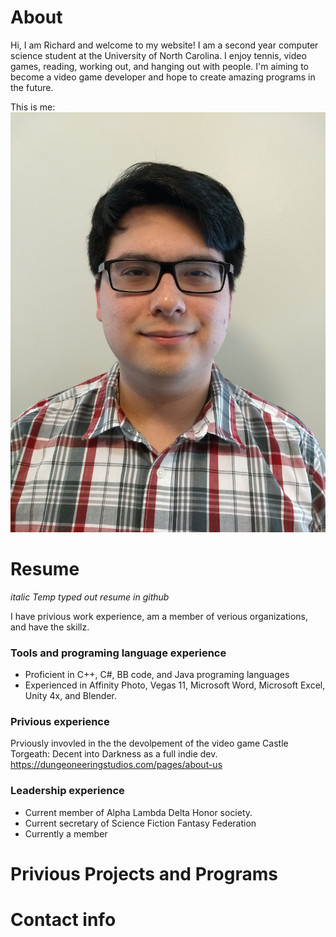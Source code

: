 # About

Hi, I am Richard and welcome to my website! I am a second year computer science student at the University of North Carolina. I enjoy tennis, video games, reading, working out, and hanging out with people. I'm aiming to become a video game developer and hope to create amazing programs in the future.

This is me:
![alt text](https://github.com/Darthscifiguy/Darthscifiguy.github.io/blob/master/picture.jpg)

# Resume

*italic Temp typed out resume in github* 

I have privious work experience, am a member of verious organizations, and have the skillz.

### Tools and programing language experience
* Proficient in C++, C#, BB code, and Java programing languages
* Experienced in Affinity Photo, Vegas 11, Microsoft Word, Microsoft Excel, Unity 4x, and Blender.


### Privious experience

Prviously invovled in the the devolpement of the video game Castle Torgeath: Decent into Darkness as a full indie dev. https://dungeoneeringstudios.com/pages/about-us


### Leadership experience
* Current member of Alpha Lambda Delta Honor society.
* Current secretary of Science Fiction Fantasy Federation 
* Currently a member 

# Privious Projects and Programs

# Contact info

